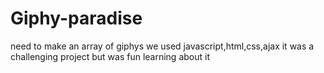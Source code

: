 # Giphy-paradise
need to make an array of giphys 
we used javascript,html,css,ajax 
it was a challenging project but was fun learning about it
